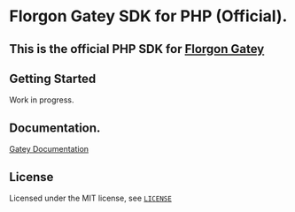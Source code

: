 # Florgon Gatey SDK for PHP (Official).

## This is the official PHP SDK for [Florgon Gatey](https://gatey.florgon.com)

## Getting Started

Work in progress.

## Documentation.

[Gatey Documentation](https://gatey.florgon.com/dev/api)

## License

Licensed under the MIT license, see [`LICENSE`](LICENSE)
